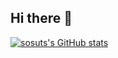 ## Hi there 👋

[![sosuts's GitHub stats](https://github-readme-stats.vercel.app/api?username=sosuts)](https://github.com/anuraghazra/github-readme-stats)

<!--
**sosuts/sosuts** is a ✨ _special_ ✨ repository because its `README.md` (this file) appears on your GitHub profile.

Here are some ideas to get you started:

- 🔭 I’m currently working on ...
- 🌱 I’m currently learning ...
- 👯 I’m looking to collaborate on ...
- 🤔 I’m looking for help with ...
- 💬 Ask me about ...
- 📫 How to reach me: ...
- 😄 Pronouns: ...
- ⚡ Fun fact: ...
-->
